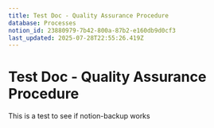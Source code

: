 ```yaml
---
title: Test Doc - Quality Assurance Procedure
database: Processes
notion_id: 23880979-7b42-800a-87b2-e160db9d0cf3
last_updated: 2025-07-28T22:55:26.419Z
---
```


# Test Doc - Quality Assurance Procedure


This is a test to see if notion-backup works

